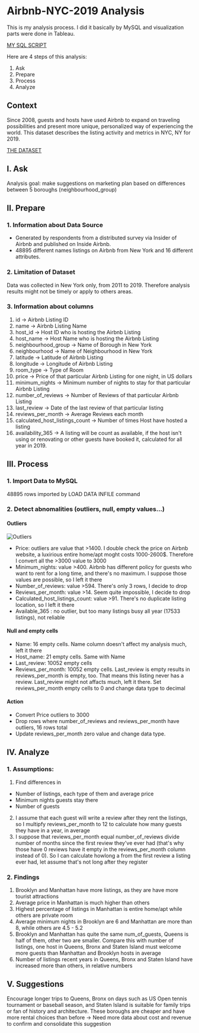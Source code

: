 # Airbnb-NYC-2019 Analysis


This is my analysis process. I did it basically by MySQL and visualization parts were done in Tableau.

[MY SQL SCRIPT](https://github.com/levuthuynga/SQL-Projects/blob/main/Airbnb_NYC_2019/Airbnb_NYC_2019.sql)

Here are 4 steps of this analysis:
1. Ask
2. Prepare
3. Process
4. Analyze

## Context
Since 2008, guests and hosts have used Airbnb to expand on traveling possibilities and present more unique, personalized way of experiencing the world. This dataset describes the listing activity and metrics in NYC, NY for 2019.

[THE DATASET](https://www.kaggle.com/dgomonov/new-york-city-airbnb-open-data)

## I. Ask

Analysis goal: make suggestions on marketing plan based on differences between 5 boroughs (neighbourhood_group)

## II. Prepare
### 1. Information about Data Source

- Generated by respondents from a distributed survey via Insider of Airbnb and published on Inside Airbnb.
- 48895 different names listings on Airbnb from New York and 16 different attributes.

### 2. Limitation of Dataset
Data was collected in New York only, from 2011 to 2019. Therefore analysis results might not be timely or apply to others areas.

### 3. Information about columns
1. id -> Airbnb Listing ID
2. name -> Airbnb Listing Name
3. host_id -> Host ID who is hosting the Airbnb Listing
4. host_name -> Host Name who is hosting the Airbnb Listing
5. neighbourhood_group -> Name of Borough in New York
6. neighbourhood -> Name of Neighbourhood in New York
7. latitude -> Latitude of Airbnb Listing
8. longitude -> Longitude of Airbnb Listing
9. room_type -> Type of Room
10. price -> Price of that particular Airbnb Listing for one night, in US dollars
11. minimum_nights -> Minimum number of nights to stay for that particular Airbnb Listing
12. number_of_reviews -> Number of Reviews of that particular Airbnb Listing
13. last_review -> Date of the last review of that particular listing 
14. reviews_per_month -> Average Reviews each month
15. calculated_host_listings_count -> Number of times Host have hosted a listing
16. availability_365 -> A listing will be count as available, if the host isn't using or renovating or other guests have booked it, calculated for all year in 2019.

## III. Process
### 1. Import Data to MySQL
48895 rows imported by LOAD DATA INFILE command

### 2. Detect abnomalities (outliers, null, empty values...)
#### Outliers

![Outliers](https://user-images.githubusercontent.com/94755091/148875183-c2a80ed9-013a-4f83-9911-74cee46db553.png)

- Price: outliers are value that >1400. I double check the price on Airbnb website, a luxirious entire home/apt moght costs 1000-2600$. Therefore I convert all the >3000 value to 3000
- Minimum_nights: value >400. Airbnb has different policy for guests who want to rent for a long time, and there's no maximum. I suppose those values are possible, so I left it there
- Number_of_reviews: value >594. There's only 3 rows, I decide to drop
- Reviews_per_month: value >14. Seem quite impossible, I decide to drop
- Calculated_host_listings_count: value >91. There's no duplicate listing location, so I left it there
- Available_365 : no outlier, but too many listings busy all year (17533 listings), not reliable

#### Null and empty cells
- Name: 16 empty cells. Name column doesn't affect my analysis much, left it there
- Host_name: 21 empty cells. Same with Name
- Last_review: 10052 empty cells
- Reviews_per_month: 10052 empty cells. 
Last_review is empty results in reviews_per_month is empty, too. That means this listing never has a review. 
Last_review might not affacts much, left it there. Set reviews_per_month empty cells to 0 and change data type to decimal

#### Action
- Convert Price outliers to 3000
- Drop rows where number_of_reviews and reviews_per_month have outliers, 16 rows total
- Update reviews_per_month zero value and change data type.

## IV. Analyze
### 1. Assumptions: 
1. Find differences in
- Number of listings, each type of them and average price
- Minimum nights guests stay there
- Number of guests
2. I assume that each guest will write a review after they rent the listings, so I multipfy reviews_per_month to 12 to calculate how many guests they have in a year, in average
3. I suppose that reviews_per_month equal number_of_reviews divide number of months since the first review they've ever had (that's why those have 0 reviews have it empty in the reviews_per_month column instead of 0). So I can calculate howlong a from the first review a listing ever had, let assume that's not long after they register

### 2. Findings
1. Brooklyn and Manhattan have more listings, as they are have more tourist attractions
2. Average price in Manhattan is much higher than others
3. Highest percentage of listings in Manhattan is entire home/apt while others are private room
4. Average minimum nights in Brooklyn are 6 and Manhattan are more than 8, while others are 4.5 - 5.2
5. Brooklyn and Manhattan has quite the same num_of_guests, Queens is half of them, other two are smaller. Compare this with number of listings, one host in Queens, Bronx and Staten Island must welcome more guests than Manhattan and Brooklyn hosts in average 
7. Number of listings recent years in Queens, Bronx and Staten Island have increased more than others, in relative numbers

## V. Suggestions
Encourage longer trips to Queens, Bronx on days such as US Open tennis tournament or baseball season, and Staten Island is suitable for family trips or fan of history and architecture. These boroughs are cheaper and have more rental choices than before
-> Need more data about cost and revenue to confirm and consolidate this suggestion


